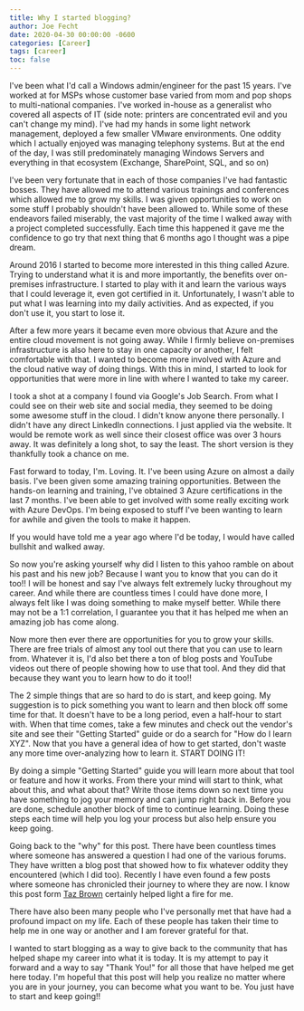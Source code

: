 ```yaml
---
title: Why I started blogging?
author: Joe Fecht
date: 2020-04-30 00:00:00 -0600
categories: [Career]
tags: [career]
toc: false
---
```


I've been what I'd call a Windows admin/engineer for the past 15 years.  I've worked at for MSPs whose customer base varied from mom and pop shops to multi-national companies.  I've worked in-house as a generalist who covered all aspects of IT (side note: printers are concentrated evil and you can't change my mind).  I've had my hands in some light network management, deployed a few smaller VMware environments. One oddity which I actually enjoyed was managing telephony systems.  But at the end of the day,  I was still predominately managing Windows Servers and everything in that ecosystem (Exchange, SharePoint, SQL, and so on)

I've been very fortunate that in each of those companies I've had fantastic bosses.  They have allowed me to attend various trainings and conferences which allowed me to grow my skills.  I was given opportunities to work on some stuff I probably shouldn't have been allowed to.  While some of these endeavors failed miserably, the vast majority of the time I walked away with a project completed successfully.  Each time this happened it gave me the confidence to go try that next thing that 6 months ago I thought was a pipe dream.  

Around 2016 I started to become more interested in this thing called Azure.  Trying to understand what it is and more importantly, the benefits over on-premises infrastructure.  I started to play with it and learn the various ways that I could leverage it, even got certified in it.  Unfortunately, I wasn't able to put what I was learning into my daily activities.  And as expected, if you don't use it, you start to lose it.  

After a few more years it became even more obvious that Azure and the entire cloud movement is not going away.  While I firmly believe on-premises infrastructure is also here to stay in one capacity or another, I felt comfortable with that.  I wanted to become more involved with Azure and the cloud native way of doing things.  With this in mind, I started to look for opportunities that were more in line with where I wanted to take my career. 

I took a shot at a company I found via Google's Job Search.  From what I could see on their web site and social media, they seemed to be doing some awesome stuff in the cloud.  I didn't know anyone there personally. I didn't have any direct LinkedIn connections.  I just applied via the website.  It would be remote work as well since their closest office was over 3 hours away.  It was definitely a long shot, to say the least.   The short version is they thankfully took a chance on me.

Fast forward to today, I'm. Loving. It.  I've been using Azure on almost a daily basis.  I've been given some amazing training opportunities.  Between the hands-on learning and training, I've obtained 3 Azure certifications in the last 7 months.  I've been able to get involved with some really exciting work with Azure DevOps.  I'm being exposed to stuff I've been wanting to learn for awhile and given the tools to make it happen.  

If you would have told me a year ago where I'd be today, I would have called bullshit and walked away.    

So now you're asking yourself why did I listen to this yahoo ramble on about his past and his new job?  Because I want you to know that you can do it too!! I will be honest and say I've always felt extremely lucky throughout my career.  And while there are countless times I could have done more, I always felt like I was doing something to make myself better.  While there may not be a 1:1 correlation, I guarantee you that it has helped me when an amazing job has come along.  

Now more then ever there are opportunities for you to grow your skills. There are free trials of almost any tool out there that you can use to learn from.  Whatever it is, I'd also bet there a ton of blog posts and YouTube videos out there of people showing how to use that tool.  And they did that because they want you to learn how to do it too!!  

The 2 simple things that are so hard to do is start, and keep going.  My suggestion is to pick something you want to learn and then block off some time for that.  It doesn't have to be a long period, even a half-hour to start with.  When that time comes, take a few minutes and check out the vendor's site and see their "Getting Started" guide or do a search for "How do I learn XYZ".  Now that you have a general idea of how to get started, don't waste any more time over-analyzing how to learn it.  START DOING IT!  

By doing a simple "Getting Started" guide you will learn more about that tool or feature and how it works.  From there your mind will start to think, what about this, and what about that?  Write those items down so next time you have something to jog your memory and can jump right back in.  Before you are done, schedule another block of time to continue learning.  Doing these steps each time will help you log your process but also help ensure you keep going.

Going back to the "why" for this post. There have been countless times where someone has answered a question I had one of the various forums. They have written a blog post that showed how to fix whatever oddity they encountered (which I did too).  Recently I have even found a few posts where someone has chronicled their journey to where they are now.  I know this post form [Taz Brown](https://opensource.com/article/19/7/devops-vs-sysadmin) certainly helped light a fire for me.  

There have also been many people who I've personally met that have had a profound impact on my life.  Each of these people has taken their time to help me in one way or another and I am forever grateful for that.  

I wanted to start blogging as a way to give back to the community that has helped shape my career into what it is today.  It is my attempt to pay it forward and a way to say "Thank You!" for all those that have helped me get here today.  I'm hopeful that this post will help you realize no matter where you are in your journey, you can become what you want to be.  You just have to start and keep going!!
